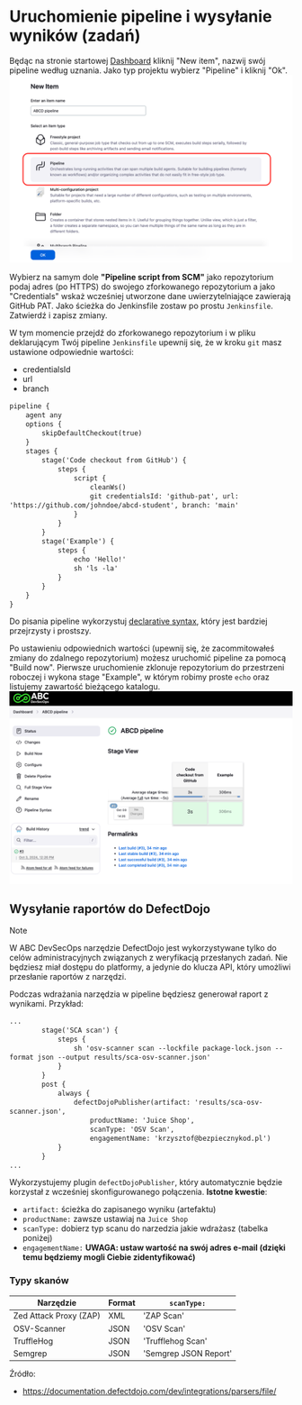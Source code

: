 # Uruchomienie pipeline i wysyłanie wyników (zadań)

Będąc na stronie startowej [Dashboard](http://localhost:8080/) kliknij "New item", nazwij swój pipeline według uznania. Jako typ projektu wybierz "Pipeline" i kliknij "Ok".
![jenkins new item](../assets/images/jenkins_new_item.png)

Wybierz na samym dole **"Pipeline script from SCM"** jako repozytorium podaj adres (po HTTPS) do swojego zforkowanego repozytorium a jako "Credentials" wskaż wcześniej utworzone dane uwierzytelniające zawierają GitHub PAT. Jako ścieżka do Jenkinsfile zostaw po prostu `Jenkinsfile`. Zatwierdź i zapisz zmiany.

W tym momencie przejdź do zforkowanego repozytorium i w pliku deklarującym Twój pipeline `Jenkinsfile` upewnij się, że w kroku `git` masz ustawione odpowiednie wartości:
* credentialsId
* url
* branch

```Jenkinsfile
pipeline {
    agent any
    options {
        skipDefaultCheckout(true)
    }
    stages {
        stage('Code checkout from GitHub') {
            steps {
                script {
                    cleanWs()
                    git credentialsId: 'github-pat', url: 'https://github.com/johndoe/abcd-student', branch: 'main'
                }
            }
        }
        stage('Example') {
            steps {
                echo 'Hello!'
                sh 'ls -la'
            }
        }
    }
}
```
Do pisania pipeline wykorzystuj [declarative syntax](https://www.jenkins.io/doc/book/pipeline/syntax/#declarative-pipeline), który jest bardziej przejrzysty i prostszy.

Po ustawieniu odpowiednich wartości (upewnij się, że zacommitowałeś zmiany do zdalnego repozytorium) możesz uruchomić pipeline za pomocą "Build now". Pierwsze uruchomienie zklonuje repozytorium do przestrzeni roboczej i wykona stage "Example", w którym robimy proste `echo` oraz listujemy zawartość bieżącego katalogu.
![jenkins first run](../assets/images/jenkins_first_pipeline_run.png)

## Wysyłanie raportów do DefectDojo
> [!NOTE]
> W ABC DevSecOps narzędzie DefectDojo jest wykorzystywane tylko do celów administracyjnych związanych z weryfikacją przesłanych zadań. Nie będziesz miał dostępu do platformy, a jedynie do klucza API, który umożliwi przesłanie raportów z narzędzi.

Podczas wdrażania narzędzia w pipeline będziesz generował raport z wynikami. Przykład:

```
...
        stage('SCA scan') {
            steps {
                sh 'osv-scanner scan --lockfile package-lock.json --format json --output results/sca-osv-scanner.json'
            }
        }
        post {
            always {
                defectDojoPublisher(artifact: 'results/sca-osv-scanner.json', 
                    productName: 'Juice Shop', 
                    scanType: 'OSV Scan', 
                    engagementName: 'krzysztof@bezpiecznykod.pl')
            }
        }
...
```

Wykorzystujemy plugin `defectDojoPublisher`, który automatycznie będzie korzystał z wcześniej skonfigurowanego połączenia. **Istotne kwestie**:
- `artifact:` ścieżka do zapisanego wyniku (artefaktu)
- `productName:` zawsze ustawiaj na `Juice Shop`
- `scanType:` dobierz typ scanu do narzedzia jakie wdrażasz (tabelka poniżej)
- `engagementName:` **UWAGA: ustaw wartość na swój adres e-mail (dzięki temu będziemy mogli Ciebie zidentyfikować)**

### Typy skanów
| Narzędzie              | Format | `scanType:`           |
|------------------------|--------|-----------------------|
| Zed Attack Proxy (ZAP) | XML    | 'ZAP Scan'            |
| OSV-Scanner            | JSON   | 'OSV Scan'            |
| TruffleHog             | JSON   | 'Trufflehog Scan'     |
| Semgrep                | JSON   | 'Semgrep JSON Report' |

Źródło:
- https://documentation.defectdojo.com/dev/integrations/parsers/file/